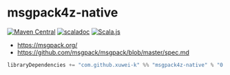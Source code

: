 # msgpack4z-native

[![Maven Central](https://maven-badges.herokuapp.com/maven-central/com.github.xuwei-k/msgpack4z-native_2.12/badge.svg)](https://maven-badges.herokuapp.com/maven-central/com.github.xuwei-k/msgpack4z-native_2.12)
[![scaladoc](https://javadoc.io/badge2/com.github.xuwei-k/msgpack4z-native_3/javadoc.svg)](https://javadoc.io/doc/com.github.xuwei-k/msgpack4z-native_3/latest/api/msgpack4z.html)
[![Scala.js](https://www.scala-js.org/assets/badges/scalajs-1.0.0.svg)](https://www.scala-js.org)

- <https://msgpack.org/>
- <https://github.com/msgpack/msgpack/blob/master/spec.md>

```scala
libraryDependencies += "com.github.xuwei-k" %% "msgpack4z-native" % "0.4.0"
```

